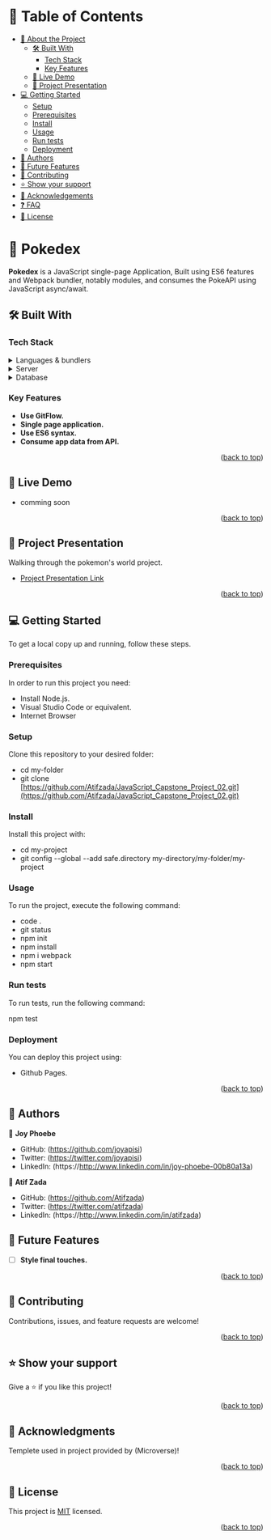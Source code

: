 <!-- TABLE OF CONTENTS -->

# 📗 Table of Contents

- [📖 About the Project](#about-project)
  - [🛠 Built With](#built-with)
    - [Tech Stack](#tech-stack)
    - [Key Features](#key-features)
  - [🚀 Live Demo](#live-demo)
  - [:movie_camera: Project Presentation](#project-presentation)
- [💻 Getting Started](#getting-started)
  - [Setup](#setup)
  - [Prerequisites](#prerequisites)
  - [Install](#install)
  - [Usage](#usage)
  - [Run tests](#run-tests)
  - [Deployment](#deployment)
- [👥 Authors](#authors)
- [🔭 Future Features](#future-features)
- [🤝 Contributing](#contributing)
- [⭐️ Show your support](#support)
- [🙏 Acknowledgements](#acknowledgements)
- [❓ FAQ](#faq)
- [📝 License](#license)

<!-- PROJECT DESCRIPTION -->

# 📖 Pokedex<a name="about-project"></a>


**Pokedex**  is a JavaScript single-page Application, Built using ES6 features and Webpack bundler, notably modules, and consumes the PokeAPI using JavaScript async/await.

## 🛠 Built With <a name="built-with"></a>

### Tech Stack <a name="tech-stack"></a>

<details>
  <summary>Languages &  bundlers</summary>
  <ul>
    <li>js</li>
    <li>ES6</li>
    <li>webpack</li>
    <li>Jest</li>
  </ul>
</details>

<details>
  <summary>Server</summary>
  <ul>
    <li>Gethub Pages</li>
    <li>Netlify</a></li>
  </ul>
</details>

<details>
<summary>Database</summary>
  <ul>
    <li>PokeAPI</a></li>
  </ul>
</details>

<!-- Features -->

### Key Features <a name="key-features"></a>

- **Use GitFlow.**
- **Single page application.**
- **Use ES6 syntax.**
- **Consume app data from API.**

<p align="right">(<a href="#readme-top">back to top</a>)</p>

<!-- LIVE DEMO -->

## 🚀 Live Demo <a name="live-demo"></a>
- comming soon

<p align="right">(<a href="#readme-top">back to top</a>)</p>

<!-- Project Presntation -->

## :movie_camera: Project Presentation <a name="project-presentation"></a>

Walking through the pokemon's world project.

- [Project Presentation Link](https://www.loom.com/share/2fc1a7fb8e60449ab55da291548f307b)

<p align="right">(<a href="#readme-top">back to top</a>)</p>

<!-- GETTING STARTED -->

## 💻 Getting Started <a name="getting-started"></a>

To get a local copy up and running, follow these steps.

### Prerequisites

In order to run this project you need:

- Install Node.js.
- Visual Studio Code or equivalent. 
- Internet Browser

### Setup

Clone this repository to your desired folder:

- cd my-folder
- git clone [https://github.com/Atifzada/JavaScript_Capstone_Project_02.git](https://github.com/Atifzada/JavaScript_Capstone_Project_02.git)

### Install

Install this project with:

- cd my-project
- git config --global --add safe.directory my-directory/my-folder/my-project
 
### Usage

To run the project, execute the following command:

- code .
- git status
- npm init
- npm install
- npm i webpack
- npm start

### Run tests

To run tests, run the following command:

npm test

### Deployment

You can deploy this project using:

- Github Pages.

<p align="right">(<a href="#readme-top">back to top</a>)</p>

## 👥 Authors <a name="authors"></a>

👤 **Joy Phoebe**

- GitHub: (https://github.com/joyapisi)
- Twitter: (https://twitter.com/joyapisi)
- LinkedIn: (https://http://www.linkedin.com/in/joy-phoebe-00b80a13a)

👤 **Atif Zada**

- GitHub: (https://github.com/Atifzada)
- Twitter: (https://twitter.com/atifzada)
- LinkedIn: (https://http://www.linkedin.com/in/atifzada)

<!-- FUTURE FEATURES -->

## 🔭 Future Features <a name="future-features"></a>

- [ ] **Style final touches.**

<p align="right">(<a href="#readme-top">back to top</a>)</p>

## 🤝 Contributing <a name="contributing"></a>

Contributions, issues, and feature requests are welcome!

<p align="right">(<a href="#readme-top">back to top</a>)</p>

## ⭐️ Show your support <a name="support"></a>

Give a ⭐️ if you like this project!

<p align="right">(<a href="#readme-top">back to top</a>)</p>

## 🙏 Acknowledgments <a name="acknowledgements"></a>

Templete used in project provided by (Microverse)!

<p align="right">(<a href="#readme-top">back to top</a>)</p>


## 📝 License <a name="license"></a>

This project is [MIT](./LICENSE.md) licensed.

<p align="right">(<a href="#readme-top">back to top</a>)</p>
